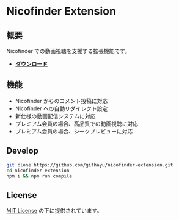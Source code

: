 # Nicofinder Extension

## 概要
Nicofinder での動画視聴を支援する拡張機能です。

- **[ダウンロード](http://www.nicofinder.net/extension)**

## 機能
- Nicofinder からのコメント投稿に対応
- Nicofinder への自動リダイレクト設定
- 新仕様の動画配信システムに対応
- プレミアム会員の場合、高品質での動画視聴に対応
- プレミアム会員の場合、シークプレビューに対応

## Develop
~~~sh
git clone https://github.com/githayu/nicofinder-extension.git
cd nicofinder-extension
npm i && npm run compile
~~~

## License
[MIT License](LICENSE) の下に提供されています。
